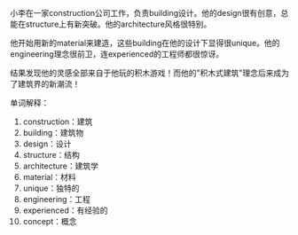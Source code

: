 小李在一家construction公司工作，负责building设计。他的design很有创意，总能在structure上有新突破。他的architecture风格很特别。

他开始用新的material来建造，这些building在他的设计下显得很unique。他的engineering理念很前卫，连experienced的工程师都很惊讶。

结果发现他的灵感全部来自于他玩的积木游戏！而他的"积木式建筑"理念后来成为了建筑界的新潮流！

单词解释：
1. construction：建筑
2. building：建筑物
3. design：设计
4. structure：结构
5. architecture：建筑学
6. material：材料
7. unique：独特的
8. engineering：工程
9. experienced：有经验的
10. concept：概念 